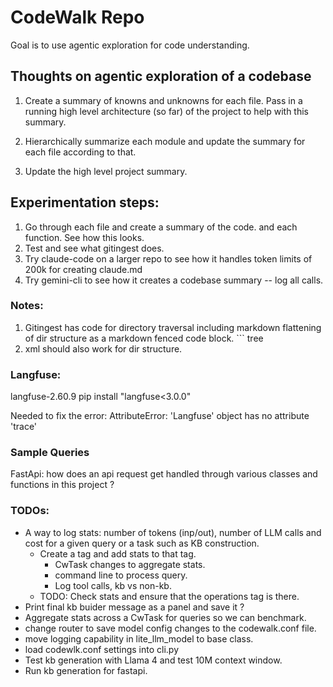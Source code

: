 
# CodeWalk Repo

Goal is to use agentic exploration for code understanding.


## Thoughts on agentic exploration of a codebase

1. Create a summary of knowns and unknowns for each file. 
  Pass in a running high level architecture (so far) of the project to help with this summary.

2. Hierarchically summarize each module and update the summary for each file according to that.

3. Update the high level project summary.


## Experimentation steps:

1. Go through each file and create a summary of the code. and each function. See how this looks.
2. Test and see what gitingest does.
3. Try claude-code on a larger repo to see how it handles token limits of 200k for creating claude.md
4. Try gemini-cli to see how it creates a codebase summary -- log all calls. 


### Notes:
1. Gitingest has code for directory traversal including markdown flattening of dir structure as a markdown
   fenced code block. ``` tree
2. xml should also work for dir structure.


### Langfuse:

langfuse-2.60.9
pip install "langfuse<3.0.0"

Needed to fix the error:
AttributeError: 'Langfuse' object has no attribute 'trace'


### Sample Queries

FastApi:  how does an api request get handled through various classes and functions in this project ?



### TODOs:
- A way to log stats: number of tokens (inp/out), number of LLM calls and cost for a given query or a task
  such as KB construction.
   - Create a tag and add stats to that tag. 
      - CwTask changes to aggregate stats.
      - command line to process query.
      - Log tool calls, kb vs non-kb.
   - TODO: Check stats and ensure that the operations tag is there. 
- Print final kb buider message as a panel and save it ?
- Aggregate stats across a CwTask for queries so we can benchmark. 
- change router to save model config changes to the codewalk.conf file. 
- move logging capability in lite_llm_model to base class. 
- load codewlk.conf settings into cli.py
- Test kb generation with Llama 4 and test 10M context window.
- Run kb generation for fastapi.
